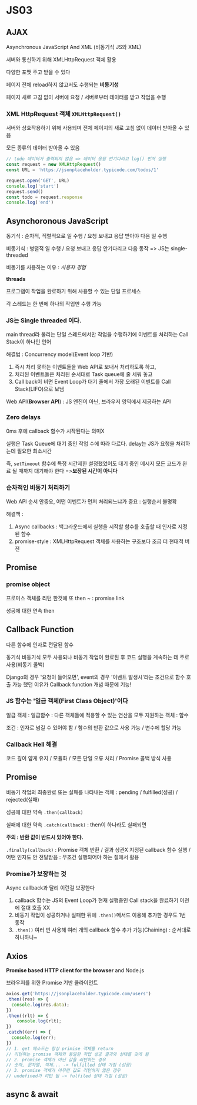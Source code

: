 # JS03

## AJAX

Asynchronous JavaScript And XML (비동기식 JS와 XML)

서버와 통신하기 위해 XMLHttpRequest 객체 활용

다양한 포맷 주고 받을 수 있다

페이지 전체 reload하지 않고서도 수행되는 __비동기성__

페이지 새로 고침 없이 서버에 요청 / 서버로부터 데이터를 받고 작업을 수행



### XML HttpRequest 객체 `XMLHttpRequest()`

서버와 상호작용하기 위해 사용되며 전체 페이지의 새로 고침 없이 데이터 받아올 수 있음

모든 종류의 데이터 받아올 수 있음

```js
// todo 데이터가 출력되지 않음 => 데이터 응답 안기다리고 log() 먼저 실행
const request = new XMLHttpRequest()
const URL = 'https://jsonplaceholder.typicode.com/todos/1'

request.open('GET', URL)
console.log('start')
request.send()
const todo = request.response
console.log('end')
```





## Asynchoronous JavaScript

동기식 : 순차적, 직렬적으로 일 수행 / 요청 보내고 응답 받아야 다음 일 수행

비동기식 : 병렬적 일 수행 / 요청 보내고 응답 안기다리고 다음 동작 => JS는 single-threaded

비동기를 사용하는 이유 : _사용자 경험_



__threads__ 

프로그램이 작업을 완료하기 위해 사용할 수 있는 단일 프로세스 

각 스레드는 한 번에 하나의 작업만 수행 가능



### JS는 Single threaded 이다.

main thread라 불리는 단일 스레드에서만 작업을 수행하기에 이벤트를 처리하는 Call Stack이 하나인 언어

해결법 : Concurrency model(Event loop 기반)

1. 즉시 처리 못하는 이벤트들을 Web API로 보내서 처리하도록 하고,
2. 처리된 이벤트들은 처리된 순서대로 Task queue에 줄 세워 놓고
3. Call back이 비면 Event Loop가 대기 줄에서 가장 오래된 이벤트를 Call Stack(LIFO)으로 보냄

Web API(__Browser API__) : JS 엔진이 아닌, 브라우저 영역에서 제공하는 API



### Zero delays

0ms 후에 callback 함수가 시작된다는 의미X

실행은 Task Queue에 대기 중인 작업 수에 따라 다르다. delay는 JS가 요청을 처리하는데 필요한 최소시간

즉, `setTimeout` 함수에 특정 시간제한 설정했었어도 대기 중인 메시지 모든 코드가 완료 될 때까지 대기해야 한다 =>__보장된 시간이 아니다__



### 순차적인 비동기 처리하기

Web API 순서 안중요, 어떤 이벤트가 먼저 처리되느냐가 중요 : 실행순서 불명확

해결책 : 

1. Async callbacks : 백그라운드에서 실행을 시작할 함수를 호출할 때 인자로 지정된 함수
2. promise-style : XMLHttpRequest 객체를 사용하는 구조보다 조금 더 현대적 버전



## Promise

### promise object

프로미스 객체를 리턴 한것에 또 then ~ : promise link

성공에 대한 연속 then



## Callback Function

다른 함수에 인자로 전달된 함수

동기식 비동기식 모두 사용되나 비동기 작업이 완료된 후 코드 실행을 계속하는 데 주로 사용(비동기 콜백)

Django의 경우 '요청이 들어오면', event의 경우 '이벤트 발생시'라는 조건으로 함수 호출 가능 했던 이유가 Callback function 개념 때문에 기능!

### JS 함수는 '일급 객체(First Class Object)'이다

일급 객체 : 일급함수 : 다른 객체들에 적용할 수 있는 연산을 모두 지원하는 객체 : 함수

조건 : 인자로 넘길 수 있어야 함 / 함수의 반환 값으로 사용 가능 / 변수에 할당 가능

### Callback Hell 해결

코드 깊이 얖게 유지 / 모듈화 / 모든 단일 오류 처리 / Promise 콜백 방식 사용 



## Promise

비동기 작업의 최종완료 또는 실패를 나타내는 객체 : pending / fulfilled(성공) / rejected(실패)

성공에 대한 약속 `.then(callback)` 

실패에 대한 약속 `.catch(callback)` : then이 하나라도 실패되면

__주의 : 반환 값이 반드시 있어야 한다.__

`.finally(callback)` : Promise 객체 반환 / 결과 상관X 지정된 callback 함수 실행 / 어떤 인자도 안 전달받음 : 무조건 실행되어야 하는 절에서 활용

### Promise가 보장하는 것

Async callback과 달리 이런걸 보장한다

1. callback 함수는 JS의 Event Loop가 현재 실행중인 Call stack을 완료하기 이전에 절대 호출 XX
2. 비동기 작업이 성공하거나 실패한 뒤에 `.then()`메서드 이용해 추가한 경우도 1번 동작
3. `.then()` 여러 번 사용해 여러 개의 callback 함수 추가 가능(Chaining) : 순서대로 하나하나~

## Axios

__Promise based HTTP client for the browser__ and Node.js

브라우저를 위한 Promise 기반 클라이언트

```js
axios.get('https://jsonplaceholder.typicode.com/users')
.then((res) => { 
  console.log(res.data);
})
.then((rlt) => { 
    console.log(rlt);
})
.catch((err) => { 
  console.log(err);
})
// 1. get 메소드는 항상 primise 객체를 return
// 리턴하는 promise 객체와 동일한 작업 성공 결과와 상태를 갖게 됨
// 2. promise 객체가 아닌 값을 리턴하는 경우
// 숫자, 문자열, 객체... -> fulfilled 상태 가짐 (성공)
// 3. promise 객체가 아무런 값도 리턴하지 않은 경우
// undefined가 리턴 됨 -> fulfiled 상태 가짐 (성공)
```



## async & await